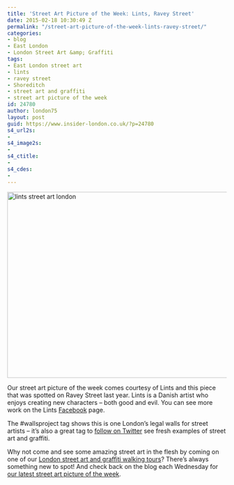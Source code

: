 ```yaml
---
title: 'Street Art Picture of the Week: Lints, Ravey Street'
date: 2015-02-18 10:30:49 Z
permalink: "/street-art-picture-of-the-week-lints-ravey-street/"
categories:
- blog
- East London
- London Street Art &amp; Graffiti
tags:
- East London street art
- lints
- ravey street
- Shoreditch
- street art and graffiti
- street art picture of the week
id: 24780
author: london75
layout: post
guid: https://www.insider-london.co.uk/?p=24780
s4_url2s:
- 
s4_image2s:
- 
s4_ctitle:
- 
s4_cdes:
- 
---
```


<img class="aligncenter wp-image-24782 size-full" src="/wp-content/uploads/2015/02/20140424_140424_mini.jpg" alt="lints street art london" width="569" height="427" />

Our street art picture of the week comes courtesy of Lints and this piece that was spotted on Ravey Street last year. Lints is a Danish artist who enjoys creating new characters &#8211; both good and evil. You can see more work on the Lints <a href="www.facebook.com/lints.dk" target="_blank">Facebook</a> page.

The #wallsproject tag shows this is one London&#8217;s legal walls for street artists &#8211; it&#8217;s also a great tag to <a href="https://twitter.com/hashtag/wallsproject?src=hash" target="_blank">follow on Twitter</a> see fresh examples of street art and graffiti.

Why not come and see some amazing street art in the flesh by coming on one of our <a href="https://www.insider-london.co.uk/london-graffiti-artists-walking-tours/" target="_blank">London street art and graffiti walking tours</a>? There&#8217;s always something new to spot! And check back on the blog each Wednesday for <a href="https://www.insider-london.co.uk/tag/street-art-picture-of-the-week/" target="_blank">our latest street art picture of the week</a>.